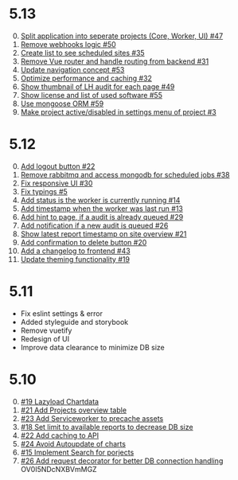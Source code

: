# 5.13
0. [Split application into seperate projects (Core, Worker, UI) #47](https://github.com/lighthouse-dashboard/lighthouse-dashboard/issues/47)
0. [Remove webhooks logic #50](https://github.com/lighthouse-dashboard/lighthouse-dashboard/issues/50)
0. [Create list to see scheduled sites #35](https://github.com/lighthouse-dashboard/lighthouse-dashboard/issues/35)
0. [Remove Vue router and handle routing from backend #31](https://github.com/lighthouse-dashboard/lighthouse-dashboard/issues/31)
0. [Update navigation concept #53](https://github.com/lighthouse-dashboard/lighthouse-dashboard/issues/53)
0. [Optimize performance and caching #32](https://github.com/lighthouse-dashboard/lighthouse-dashboard/issues/32)
0. [Show thumbnail of LH audit for each page #49](https://github.com/lighthouse-dashboard/lighthouse-dashboard/issues/49)
0. [Show license and list of used software #55](https://github.com/lighthouse-dashboard/lighthouse-dashboard/issues/55)
0. [Use mongoose ORM #59](https://github.com/lighthouse-dashboard/lighthouse-dashboard/issues/59)
0. [Make project active/disabled in settings menu of project #3](https://github.com/lighthouse-dashboard/lighthouse-dashboard/issues/3)

# 5.12
0. [Add logout button #22](https://github.com/faebeee/lighthouse-dashboard/issues/22)
0. [Remove rabbitmq and access mongodb for scheduled jobs #38](https://github.com/faebeee/lighthouse-dashboard/issues/38)
0. [Fix responsive UI #30](https://github.com/faebeee/lighthouse-dashboard/issues/30)
0. [Fix typings #5](https://github.com/faebeee/lighthouse-dashboard/issues/5)
0. [Add status is the worker is currently running #14](https://github.com/faebeee/lighthouse-dashboard/issues/#14)
0. [Add timestamp when the worker was last run #13](https://github.com/faebeee/lighthouse-dashboard/issues/#13)
0. [Add hint to page, if a audit is already queued #29](https://github.com/faebeee/lighthouse-dashboard/issues/#29)
0. [Add notification if a new audit is queued #26](https://github.com/faebeee/lighthouse-dashboard/issues/#26)
0. [Show latest report timestamp on site overview #21](https://github.com/faebeee/lighthouse-dashboard/issues/#21)
0. [Add confirmation to delete button #20](https://github.com/faebeee/lighthouse-dashboard/issues/#20)
0. [Add a changelog to frontend #43](https://github.com/faebeee/lighthouse-dashboard/issues/#43)
0. [Update theming functionality #19](https://github.com/faebeee/lighthouse-dashboard/issues/#19)

# 5.11
- Fix eslint settings & error
- Added styleguide and storybook
- Remove vuetify
- Redesign of UI
- Improve data clearance to minimize DB size

# 5.10
0. [#19 Lazyload Chartdata](https://github.com/dreipol/lighthouse-dashboard/issues/19)
0. [#21 Add Projects overview table](https://github.com/dreipol/lighthouse-dashboard/issues/21)
0. [#23 Add Serviceworker to precache assets](https://github.com/dreipol/lighthouse-dashboard/issues/23)
0. [#18 Set limit to available reports to decrease DB size](https://github.com/dreipol/lighthouse-dashboard/issues/18)
0. [#22 Add caching to API](https://github.com/dreipol/lighthouse-dashboard/issues/22)
0. [#24 Avoid Autoupdate of charts](https://github.com/dreipol/lighthouse-dashboard/issues/24)
0. [#15 Implement Search for porjects](https://github.com/dreipol/lighthouse-dashboard/issues/15)
0. [#26 Add request decorator for better DB connection handling](https://github.com/dreipol/lighthouse-dashboard/issues/26)
OV0I5NDcNXBVmMGZ
